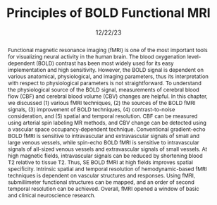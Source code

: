 ---
title: "Principles of BOLD Functional MRI"

date: 12/22/23
authors_string: Seong-Gi Kim, Peter Bandettini
authors:
   - Seong-Gi Kim
   - Peter Bandettini
author_ids:
   - peter_bandettini
journal: ''
volume: 
issue: 
pages: 461-472
book_title: 'Functional Neuroradiology'
publisher: 'Springer International Publishing'
isbn: 9783030000000
abstract: 'Functional magnetic resonance imaging (fMRI) is one of the most important tools for visualizing neural activity in the human brain. The blood oxygenation level-dependent (BOLD) contrast has been most widely used for its easy implementation and high sensitivity. However, the BOLD signal is dependent on various anatomical, physiological, and imaging parameters, thus its interpretation with respect to physiological parameters is not straightforward. To understand the physiological source of the BOLD signal, measurements of cerebral blood flow (CBF) and cerebral blood volume (CBV) changes are helpful. In this chapter, we discussed (1) various fMRI techniques, (2) the sources of the BOLD fMRI signals, (3) improvement of BOLD techniques, (4) contrast-to-noise consideration, and (5) spatial and temporal resolution. CBF can be measured using arterial spin labeling MR methods, and CBV change can be detected using a vascular space occupancy-dependent technique. Conventional gradient-echo BOLD fMRI is sensitive to intravascular and extravascular signals of small and large venous vessels, while spin-echo BOLD fMRI is sensitive to intravascular signals of all-sized venous vessels and extravascular signals of small vessels. At high magnetic fields, intravascular signals can be reduced by shortening blood T2 relative to tissue T2. Thus, SE BOLD fMRI at high fields improves spatial specificity. Intrinsic spatial and temporal resolution of hemodynamic-based fMRI techniques is dependent on vascular structures and responses. Using fMRI, submillimeter functional structures can be mapped, and an order of second temporal resolution can be achieved. Overall, fMRI opened a window of basic and clinical neuroscience research.'
project_id: education
paper_url: 
doi: 10.1007/978-3-031-10909-6_19
data_loc: ''
code_loc: ''
file: '/assets/publications/'
file_name: ''
type: book_chapter
layout: publication 
---